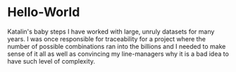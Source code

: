 # Hello-World
Katalin's baby steps
I have worked with large, unruly datasets for many years. I was once responsible for traceability for a project where the number of possible combinations ran into the billions and I needed to make sense of it all as well as convincing my line-managers why it is a bad idea to have such level of complexity.
